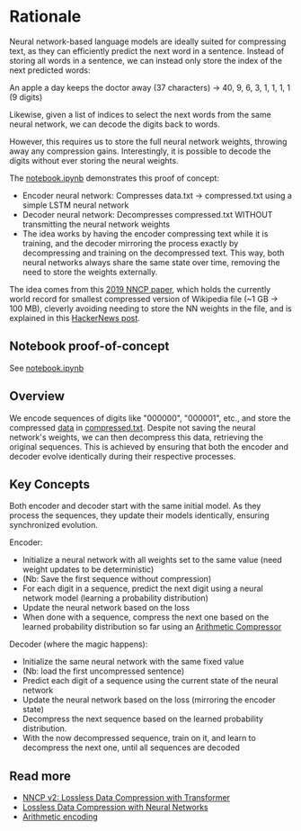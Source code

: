 # Rationale

Neural network-based language models are ideally suited for compressing text, as they can efficiently predict the next word in a sentence.
Instead of storing all words in a sentence, we can instead only store the index of the next predicted words:

An apple a day keeps the doctor away (37 characters)
-> 40, 9, 6, 3, 1, 1, 1, 1 (9 digits)

Likewise, given a list of indices to select the next words from the same neural network, we can decode the digits back to words.

However, this requires us to store the full neural network weights, throwing away any compression gains. Interestingly, it is possible to decode the digits without ever storing the neural weights.

The [notebook.ipynb](notebook.ipynb) demonstrates this proof of concept:
- Encoder neural network: Compresses data.txt -> compressed.txt using a simple LSTM neural network
- Decoder neural network: Decompresses compressed.txt WITHOUT transmitting the neural network weights
- The idea works by having the encoder compressing text while it is training, and the decoder mirroring the process exactly by decompressing and training on the decompressed text. This way, both neural networks always share the same state over time, removing the need to store the weights externally.

The idea comes from this [2019 NNCP paper](https://bellard.org/nncp/nncp.pdf), which holds the currently world record for smallest compressed version of Wikipedia file (~1 GB -> 100 MB), cleverly avoiding needing to store the NN weights in the file, and is explained in this [HackerNews post](https://news.ycombinator.com/item?id=27244810).

## Notebook proof-of-concept
See [notebook.ipynb](notebook.ipynb)

## Overview
We encode sequences of digits like "000000", "000001", etc., and store the compressed [data](data.txt) in [compressed.txt](compressed.txt). Despite not saving the neural network's weights, we can then decompress this data, retrieving the original sequences. This is achieved by ensuring that both the encoder and decoder evolve identically during their respective processes.

## Key Concepts
Both encoder and decoder start with the same initial model. As they process the sequences, they update their models identically, ensuring synchronized evolution.

Encoder:
- Initialize a neural network with all weights set to the same value (need weight updates to be deterministic)
- (Nb: Save the first sequence without compression)
- For each digit in a sequence, predict the next digit using a neural network model (learning a probability distribution)
- Update the neural network based on the loss
- When done with a sequence, compress the next one based on the learned probability distribution so far using an [Arithmetic Compressor](https://pypi.org/project/arithmetic-compressor/)

Decoder (where the magic happens):
- Initialize the same neural network with the same fixed value
- (Nb: load the first uncompressed sentence)
- Predict each digit of a sequence using the current state of the neural network
- Update the neural network based on the loss (mirroring the encoder state)
- Decompress the next sequence based on the learned probability distribution.
- With the now decompressed sequence, train on it, and learn to decompress the next one, until all sequences are decoded

## Read more
- [NNCP v2: Lossless Data Compression with
Transformer](https://bellard.org/nncp/nncp_v2.1.pdf)
- [Lossless Data Compression with Neural Networks](https://bellard.org/nncp/nncp.pdf)
- [Arithmetic encoding](https://en.wikipedia.org/wiki/Arithmetic_coding)

